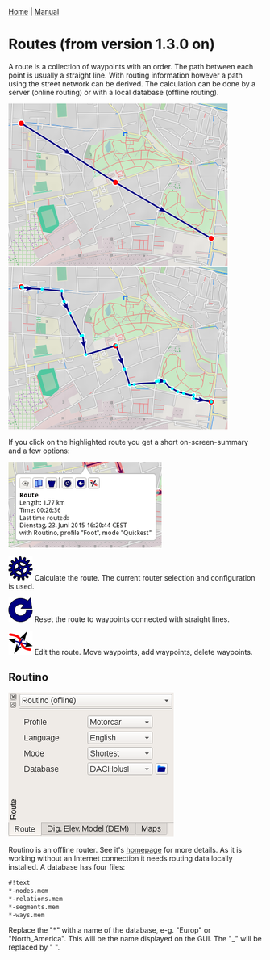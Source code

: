 [Home](Home) | [Manual](DocMain)

# Routes (from version 1.3.0 on)

A route is a collection of waypoints with an order. The path between each point is usually a straight line. With routing information however a path using the street network can be derived. The calculation can be done by a server (online routing) or with a local database (offline routing).

![maproom1.png](images/DocGisItemsRte/qms1.png) ![maproom1.png](images/DocGisItemsRte/qms2.png)

If you click on the highlighted route you get a short on-screen-summary and a few options:

![maproom1.png](images/DocGisItemsRte/qms3.png)


![maproom1.png](images/DocGisItemsRte/Apply.png) Calculate the route. The current router selection and configuration is used. 

![maproom1.png](images/DocGisItemsRte/Reset.png) Reset the route to waypoints connected with straight lines.

![maproom1.png](images/DocGisItemsRte/LineMove.png) Edit the route. Move waypoints, add waypoints, delete waypoints.


## Routino ##

![maproom1.png](images/DocGisItemsRte/qms4.png)

Routino is an offline router. See it's [homepage](http://routino.org/) for more details. As it is working without an Internet connection it needs routing data locally installed. A database has four files:

```
#!text
*-nodes.mem
*-relations.mem
*-segments.mem
*-ways.mem
```

Replace the "*" with a name of the database, e-g. "Europ" or "North_America". This will be the name displayed on the GUI. The "_" will be replaced by " ".

